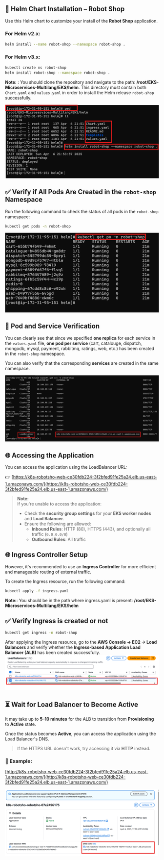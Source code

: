 ## 🧰 Helm Chart Installation – Robot Shop

Use this Helm chart to customize your install of the **Robot Shop** application.

### For Helm v2.x:
```bash
helm install --name robot-shop --namespace robot-shop .
```

### For Helm v3.x:
```bash
kubectl create ns robot-shop
helm install robot-shop --namespace robot-shop .
```
**Note:** : You should clone the repository and navigate to the path: **/root/EKS-Microservices-Multilang/EKS/helm**. This directory must contain both `Chart.yaml` and `values.yaml` in order to install the Helm release `robot-shop` successfully.

![Helm Chart Directory Structure](images/default_path_helm.png)

## ✅ Verify if All Pods Are Created in the `robot-shop` Namespace

Run the following command to check the status of all pods in the `robot-shop` namespace:

```bash
kubectl get pods -n robot-shop
```

![Verify pods in robot-shop](images/verify_pods.png)


## 📌 Pod and Service Verification

You can clearly see that since we specified **one replica** for each service in the `values.yaml` file, **one pod per service** (cart, catalouge, dispatch, mongodb, mysql, payment, rabbitmq, ratings, web, etc.) has been created in the `robot-shop` namespace.

You can also verify that the corresponding **services** are created in the same namespace.

![Verify services in robot-shop](images/svc_verify.png)

## 🌐 Accessing the Application

You can access the application using the LoadBalancer URL:

👉 [https://k8s-robotsho-web-ce30fdb224-3f2bfed91fe25a24.elb.us-east-1.amazonaws.com/](https://k8s-robotsho-web-ce30fdb224-3f2bfed91fe25a24.elb.us-east-1.amazonaws.com/)

> **Note:**  
> If you're unable to access the application:
> - Check the **security group settings** for your **EKS worker nodes** and **Load Balancer**.
> - Ensure the following are allowed:
>   - **Inbound Rules**: HTTP (80), HTTPS (443), and optionally all traffic (`0.0.0.0/0`)
>   - **Outbound Rules**: All traffic

## 🌐 Ingress Controller Setup

However, it's recommended to use an **Ingress Controller** for more efficient and manageable routing of external traffic.

To create the Ingress resource, run the following command:

```bash
kubectl apply -f ingress.yaml
```

**Note:**: You should be in the path where ingress.yaml is present: **/root/EKS-Microservices-Multilang/EKS/helm**

## ✅ Verify Ingress is created or not
```bash
kubectl get ingress -n robot-shop
```
After applying the Ingress resource, go to the **AWS Console → EC2 → Load Balancers** and verify whether the **Ingress-based Application Load Balancer (ALB)** has been created successfully.
![Verify Ingress in AWS console](images/ingress_elb.png)

## ⏳ Wait for Load Balancer to Become Active

It may take up to **5–10 minutes** for the ALB to transition from **Provisioning** to **Active** state.

Once the status becomes **Active**, you can access the application using the Load Balancer's DNS.

> If the HTTPS URL doesn't work, try accessing it via **HTTP** instead.

### 🔗 Example:
[http://k8s-robotsho-web-ce30fdb224-3f2bfed91fe25a24.elb.us-east-1.amazonaws.com/](http://k8s-robotsho-web-ce30fdb224-3f2bfed91fe25a24.elb.us-east-1.amazonaws.com/)

![Application Final](images/elb_link.png)

